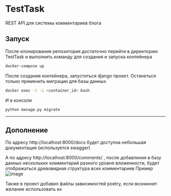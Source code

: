# TestTask
REST API для системы комментариев блога

## Запуск

После клонирования репозитория достаточно перейти в директорию TestTask и выполнить команду для создания и запуска контейнера 
```bash
docker-compose up
```
После создания контейнера, запуститься django проект. Останеться только применить миграции для базы данных 
```bash
docker exec -t -i <container_id> bash
```
И в консоли
```bash
python manage.py migrate
```



---

## Дополнение

По адресу http://localhost:8000/docs будет доступна небольшая документация (используется swagger)

А по адресу http://localhost:8000/comments/ , после добавления в базу данных нескольких комментарий разного уровня вложенности, 
будет отображаться древовидная структура всех комментариев
Пример
![image](https://user-images.githubusercontent.com/48102376/164554388-0120ec53-cb6d-4ac2-acde-be99bb361939.png)

Также в проект добавил файлы зависимостей poetry, если возникнет желание использовать их
